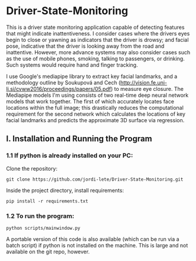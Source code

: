 # Driver-State-Monitoring
This is a driver state monitoring application capable of detecting features that might indicate inattentiveness. I consider cases where the drivers eyes begin to close or yawning as indicators that the driver is drowsy; and facial pose, indicative that the driver is looking away from the road and inattentive. However, more advance systems may also consider cases such as the use of mobile phones, smoking, talking to passengers, or drinking. Such systems would require hand and finger tracking.

I use Google's mediapipe library to extract key facial landmarks, and a methodology outline by Soukupová and Cech (http://vision.fe.uni-lj.si/cvww2016/proceedings/papers/05.pdf) to measure eye closure. The Mediapipe models I'm using consists of two real-time deep neural network models that work together. The first of which accurately locates face locations within the full image; this drastically reduces the computational requirement for the second network which calculates the locations of key facial landmarks and predicts the approximate 3D surface via regression.

## I. Installation and Running the Program

### 1.1 If python is already installed on your PC:

Clone the repository:
```
git clone https://github.com/jordi-lete/Driver-State-Monitoring.git
```

Inside the project directory, install requirements:
```
pip install -r requirements.txt
```

### 1.2 To run the program:
```
python scripts/mainwindow.py
```

A portable version of this code is also available (which can be run via a batch script) if python is not installed on the machine. This is large and not available on the git repo, however.
